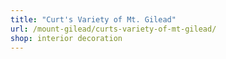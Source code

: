 ```yaml
---
title: "Curt's Variety of Mt. Gilead"
url: /mount-gilead/curts-variety-of-mt-gilead/
shop: interior decoration
---
```

